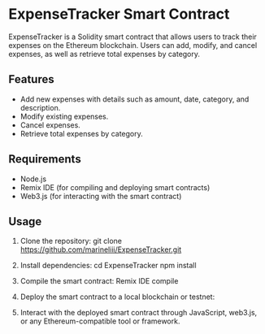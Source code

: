 # ExpenseTracker Smart Contract

ExpenseTracker is a Solidity smart contract that allows users to track their expenses on the Ethereum blockchain. Users can add, modify, and cancel expenses,
 as well as retrieve total expenses by category.

## Features

- Add new expenses with details such as amount, date, category, and description.
- Modify existing expenses.
- Cancel expenses.
- Retrieve total expenses by category.

## Requirements

- Node.js
- Remix IDE (for compiling and deploying smart contracts)
- Web3.js (for interacting with the smart contract)

## Usage

1. Clone the repository:
git clone https://github.com/marineliii/ExpenseTracker.git


2. Install dependencies:
cd ExpenseTracker
npm install


3. Compile the smart contract:
Remix IDE compile


4. Deploy the smart contract to a local blockchain or testnet:



5. Interact with the deployed smart contract through JavaScript, web3.js, or any Ethereum-compatible tool or framework.


